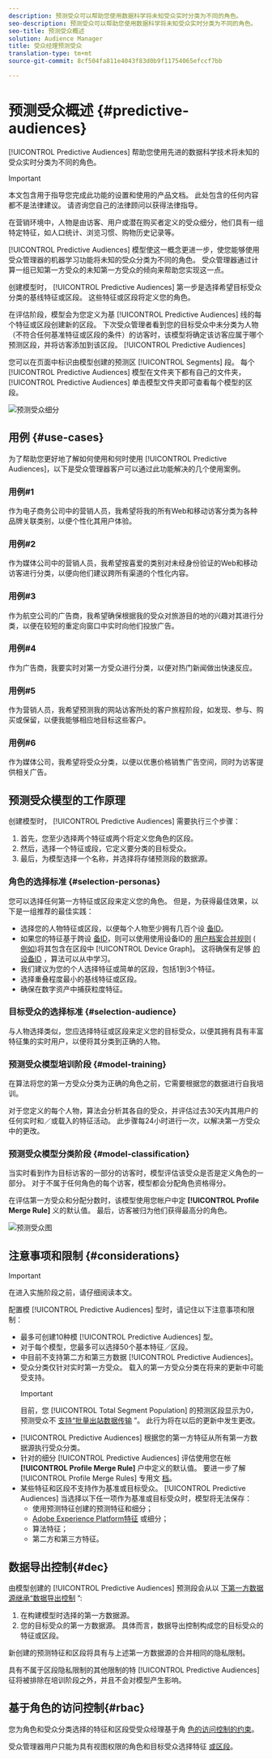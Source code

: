 ```yaml
---
description: 预测受众可以帮助您使用数据科学将未知受众实时分类为不同的角色。
seo-description: 预测受众可以帮助您使用数据科学将未知受众实时分类为不同的角色。
seo-title: 预测受众概述
solution: Audience Manager
title: 受众经理预测受众
translation-type: tm+mt
source-git-commit: 8cf504fa811e4043f83d0b9f11754065efccf7bb

---
```



# 预测受众概述 {#predictive-audiences}

[!UICONTROL Predictive Audiences] 帮助您使用先进的数据科学技术将未知的受众实时分类为不同的角色。

>[!IMPORTANT]
>本文包含用于指导您完成此功能的设置和使用的产品文档。 此处包含的任何内容都不是法律建议。 请咨询您自己的法律顾问以获得法律指导。

在营销环境中，人物是由访客、用户或潜在购买者定义的受众细分，他们具有一组特定特征，如人口统计、浏览习惯、购物历史记录等。

[!UICONTROL Predictive Audiences] 模型使这一概念更进一步，使您能够使用受众管理器的机器学习功能将未知的受众分类为不同的角色。 受众管理器通过计算一组已知第一方受众的未知第一方受众的倾向来帮助您实现这一点。

创建模型时， [!UICONTROL Predictive Audiences] 第一步是选择希望目标受众分类的基线特征或区段。 这些特征或区段将定义您的角色。

在评估阶段，模型会为您定义为基 [!UICONTROL Predictive Audiences] 线的每个特征或区段创建新的区段。 下次受众管理者看到您的目标受众中未分类为人物（不符合任何基准特征或区段的条件）的访客时，该模型将确定该访客应属于哪个预测区段，并将访客添加到该区段。 [!UICONTROL Predictive Audiences]

您可以在页面中标识由模型创建的预测区 [!UICONTROL Segments] 段。 每个 [!UICONTROL Predictive Audiences] 模型在文件夹下都有自己的文件夹， [!UICONTROL Predictive Audiences] 单击模型文件夹即可查看每个模型的区段。

![预测受众细分](assets/predictive-audiences-segments.png)

## 用例 {#use-cases}

为了帮助您更好地了解如何使用和何时使用 [!UICONTROL Predictive Audiences]，以下是受众管理器客户可以通过此功能解决的几个使用案例。

### 用例#1

作为电子商务公司中的营销人员，我希望将我的所有Web和移动访客分类为各种品牌关联类别，以便个性化其用户体验。

### 用例#2

作为媒体公司中的营销人员，我希望按喜爱的类别对未经身份验证的Web和移动访客进行分类，以便向他们建议跨所有渠道的个性化内容。

### 用例#3

作为航空公司的广告商，我希望确保根据我的受众对旅游目的地的兴趣对其进行分类，以便在较短的重定向窗口中实时向他们投放广告。

### 用例#4

作为广告商，我要实时对第一方受众进行分类，以便对热门新闻做出快速反应。

### 用例#5

作为营销人员，我希望预测我的网站访客所处的客户旅程阶段，如发现、参与、购买或保留，以便我能够相应地目标这些客户。

### 用例#6

作为媒体公司，我希望将受众分类，以便以优惠价格销售广告空间，同时为访客提供相关广告。

## 预测受众模型的工作原理

创建模型时， [!UICONTROL Predictive Audiences] 需要执行三个步骤：

1. 首先，您至少选择两个特征或两个将定义您角色的区段。
1. 然后，选择一个特征或段，它定义要分类的目标受众。
1. 最后，为模型选择一个名称，并选择将存储预测段的数据源。

### 角色的选择标准 {#selection-personas}

您可以选择任何第一方特征或区段来定义您的角色。 但是，为获得最佳效果，以下是一组推荐的最佳实践：

* 选择您的人物特征或区段，以便每个人物至少拥有几百个设 [备ID](../../reference/ids-in-aam.md)。
* 如果您的特征基于跨设 [备ID](../../reference/ids-in-aam.md)，则可以使用使用设备ID的 [用户档案合并规则](../profile-merge-rules/merge-rules-overview.md) ( [例如](../../reference/ids-in-aam.md))将其包含在区段中 [!UICONTROL Device Graph]。 这将确保有足够 [的设备ID](../../reference/ids-in-aam.md) ，算法可以从中学习。
* 我们建议为您的个人选择特征或简单的区段，包括1到3个特征。
* 选择重叠程度最小的基线特征或区段。
* 确保在数字资产中捕获粒度特征。

### 目标受众的选择标准 {#selection-audience}

与人物选择类似，您应选择特征或区段来定义您的目标受众，以便其拥有具有丰富特征集的实时用户，以便将其分类到正确的人物。

### 预测受众模型培训阶段 {#model-training}

在算法将您的第一方受众分类为正确的角色之前，它需要根据您的数据进行自我培训。

对于您定义的每个人物，算法会分析其各自的受众，并评估过去30天内其用户的任何实时和／或载入的特征活动。
此步骤每24小时进行一次，以解决第一方受众中的更改。

### 预测受众模型分类阶段 {#model-classification}

当实时看到作为目标访客的一部分的访客时，模型评估该受众是否是定义角色的一部分。 对于不属于任何角色的每个访客，模型都会分配角色资格得分。

在评估第一方受众和分配分数时，该模型使用您帐户中定 **[!UICONTROL Profile Merge Rule]** 义的默认值。 最后，访客被归为他们获得最高分的角色。

![预测受众图](assets/predictive-audiences-graph.png)

## 注意事项和限制 {#considerations}

>[!IMPORTANT]
> 在进入实施阶段之前，请仔细阅读本文。

配置模 [!UICONTROL Predictive Audiences] 型时，请记住以下注意事项和限制：

* 最多可创建10种模 [!UICONTROL Predictive Audiences] 型。
* 对于每个模型，您最多可以选择50个基本特征／区段。
* 中目前不支持第二方和第三方数据 [!UICONTROL Predictive Audiences]。
* 受众分类仅针对实时第一方受众。 载入的第一方受众分类在将来的更新中可能受支持。
   >[!IMPORTANT]
   > 目前，您 [!UICONTROL Total Segment Population] 的预测区段显示为0，预测受众不 [支持“批量出站数据传输](../../integration/receiving-audience-data/batch-outbound-transfers/batch-outbound-overview.md) ”。 此行为将在以后的更新中发生更改。
* [!UICONTROL Predictive Audiences] 根据您的第一方特征从所有第一方数据源执行受众分类。
* 针对的细分 [!UICONTROL Predictive Audiences] 评估使用您在帐 **[!UICONTROL Profile Merge Rule]** 户中定义的默认值。 要进一步了解 [!UICONTROL Profile Merge Rules] 专用文 [档](https://docs.adobe.com/content/help/en/audience-manager/user-guide/features/profile-merge-rules/merge-rules-overview.html)。
* 某些特征和区段不支持作为基准或目标受众。 [!UICONTROL Predictive Audiences] 当选择以下任一项作为基准或目标受众时，模型将无法保存：
   * 使用预测特征创建的预测特征和细分；
   * [Adobe Experience Platform特征](../integration/../../integration/integration-aep/aam-aep-audience-sharing.md) 或细分；
   * 算法特征；
   * 第二方和第三方特征。

## 数据导出控制{#dec}

由模型创建的 [!UICONTROL Predictive Audiences] 预测段会从以 [下第一方数据源继承“数据导出控制](https://docs.adobe.com/content/help/en/audience-manager/user-guide/features/data-export-controls.html) ”:

1. 在构建模型时选择的第一方数据源。
1. 您的目标受众的第一方数据源。 具体而言，数据导出控制构成您的目标受众的特征或区段。

新创建的预测特征和区段将具有与上述第一方数据源的合并相同的隐私限制。

具有不属于区段隐私限制的其他限制的特 [!UICONTROL Predictive Audiences] 征将被排除在培训阶段之外，并且不会对模型产生影响。

## 基于角色的访问控制{#rbac}

您为角色和受众分类选择的特征和区段受受众经理基于角 [色的访问控制的约束](https://docs.adobe.com/content/help/en/audience-manager/user-guide/features/administration/administration-overview.html)。

受众管理器用户只能为具有视图权限的角色和目标受众选择特征 [或区段](https://docs.adobe.com/content/help/en/audience-manager/user-guide/features/administration/administration-overview.html#wild-card-permissions)。
